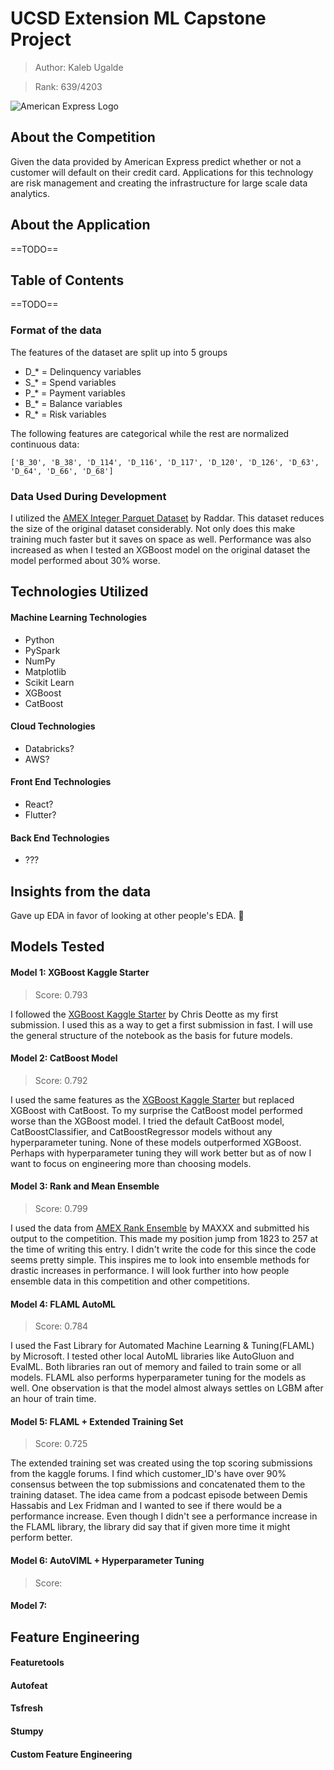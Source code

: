 # UCSD Extension ML Capstone Project
> Author: Kaleb Ugalde

> Rank: 639/4203

![American Express Logo](https://upload.wikimedia.org/wikipedia/commons/thumb/f/fa/American_Express_logo_(2018).svg/1200px-American_Express_logo_(2018).svg.png "American Express - Default Prediction")

## About the Competition
Given the data provided by American Express predict whether or not a customer will default on their credit card. Applications for this technology are risk management and creating the infrastructure for large scale data analytics.

## About the Application
==TODO==

## Table of Contents
==TODO==

### Format of the data
The features of the dataset are split up into 5 groups
- D_* = Delinquency variables
- S_* = Spend variables
- P_* = Payment variables
- B_* = Balance variables
- R_* = Risk variables

The following features are categorical while the rest are normalized continuous data:

` ['B_30', 'B_38', 'D_114', 'D_116', 'D_117', 'D_120', 'D_126', 'D_63', 'D_64', 'D_66', 'D_68'] `

### Data Used During Development
I utilized the [AMEX Integer Parquet Dataset](https://www.kaggle.com/datasets/raddar/amex-data-integer-dtypes-parquet-format) by Raddar. This dataset reduces the size of the original dataset considerably. Not only does this make training much faster but it saves on space as well. Performance was also increased as when I tested an XGBoost model on the original dataset the model performed about 30% worse.
## Technologies Utilized
#### Machine Learning Technologies
- Python
- PySpark
- NumPy
- Matplotlib
- Scikit Learn
- XGBoost
- CatBoost

#### Cloud Technologies
- Databricks?
- AWS?

#### Front End Technologies
- React?
- Flutter?

#### Back End Technologies
- ???

## Insights from the data
Gave up EDA in favor of looking at other people's EDA. 🙂

## Models Tested
#### Model 1: XGBoost Kaggle Starter
> Score: 0.793

I followed the [XGBoost Kaggle Starter](https://www.kaggle.com/code/cdeotte/xgboost-starter-0-793) by Chris Deotte as my first submission. I used this as a way to get a first submission in fast. I will use the general structure of the notebook as the basis for future models.

#### Model 2: CatBoost Model
> Score: 0.792

I used the same features as the [XGBoost Kaggle Starter](https://www.kaggle.com/code/cdeotte/xgboost-starter-0-793) but replaced XGBoost with CatBoost. To my surprise the CatBoost model performed worse than the XGBoost model. I tried the default CatBoost model, CatBoostClassifier, and CatBoostRegressor models without any hyperparameter tuning. None of these models outperformed XGBoost. Perhaps with hyperparameter tuning they will work better but as of now I want to focus on engineering more than choosing models. 

#### Model 3: Rank and Mean Ensemble
> Score: 0.799

I used the data from [AMEX Rank Ensemble](https://www.kaggle.com/code/finlay/amex-rank-ensemble) by MAXXX and submitted his output to the competition. This made my position jump from 1823 to 257 at the time of writing this entry. I didn't write the code for this since the code seems pretty simple. This inspires me to look into ensemble methods for drastic increases in performance. I will look further into how people ensemble data in this competition and other competitions.

#### Model 4: FLAML AutoML
> Score: 0.784

I used the Fast Library for Automated Machine Learning & Tuning(FLAML) by Microsoft. I tested other local AutoML libraries like AutoGluon and EvalML. Both libraries ran out of memory and failed to train some or all models. FLAML also performs hyperparameter tuning for the models as well. One observation is that the model almost always settles on LGBM after an hour of train time.

#### Model 5: FLAML + Extended Training Set
> Score: 0.725

The extended training set was created using the top scoring submissions from the kaggle forums. I find which customer_ID's have over 90% consensus between the top submissions and concatenated them to the training dataset. The idea came from a podcast episode between Demis Hassabis and Lex Fridman and I wanted to see if there would be a performance increase. Even though I didn't see a performance increase in the FLAML library, the library did say that if given more time it might perform better.

#### Model 6: AutoVIML + Hyperparameter Tuning
> Score:


#### Model 7: 

## Feature Engineering

#### Featuretools

#### Autofeat

#### Tsfresh

#### Stumpy

#### Custom Feature Engineering